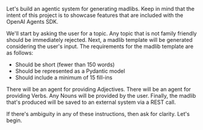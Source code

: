 Let's build an agentic system for generating madlibs. Keep in mind that the intent of this project is to showcase features that are included with the OpenAI Agents SDK.

We'll start by asking the user for a topic. Any topic that is not family friendly should be immediately rejected. Next, a madlib template will be generated considering the user's input. The requirements for the madlib template are as follows:

 - Should be short (fewer than 150 words)
 - Should be represented as a Pydantic model
 - Should include a minimum of 15 fill-ins

There will be an agent for providing Adjectives. There will be an agent for providing Verbs. Any Nouns will be provided by the user. Finally, the madlib that's produced will be saved to an external system via a REST call.

If there's ambiguity in any of these instructions, then ask for clarity. Let's begin.
